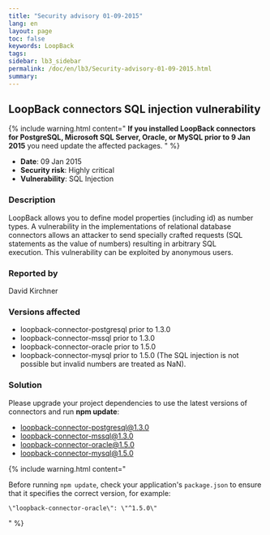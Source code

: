 ```yaml
---
title: "Security advisory 01-09-2015"
lang: en
layout: page
toc: false
keywords: LoopBack
tags:
sidebar: lb3_sidebar
permalink: /doc/en/lb3/Security-advisory-01-09-2015.html
summary:
---
```


## LoopBack connectors SQL injection vulnerability

{% include warning.html content="
**If you installed LoopBack connectors for PostgreSQL, Microsoft SQL Server, Oracle, or MySQL prior to 9 Jan 2015** you need update the affected packages.
" %}

-  **Date**: 09 Jan 2015 
-  **Security risk**: Highly critical
-  **Vulnerability**: SQL Injection

### Description

LoopBack allows you to define model properties (including id) as number types. A vulnerability in the implementations of relational database connectors allows an attacker to send specially crafted requests (SQL statements as the value of numbers) resulting in arbitrary SQL execution. This vulnerability can be exploited by anonymous users.

### Reported by

David Kirchner

### Versions affected

*   loopback-connector-postgresql prior to 1.3.0
*   loopback-connector-mssql prior to 1.3.0
*   loopback-connector-oracle prior to 1.5.0
*   loopback-connector-mysql prior to 1.5.0 (The SQL injection is not possible but invalid numbers are treated as NaN).

### Solution

Please upgrade your project dependencies to use the latest versions of connectors and run **npm update**:

*   loopback-connector-postgresql@1.3.0
*   loopback-connector-mssql@1.3.0
*   loopback-connector-oracle@1.5.0
*   loopback-connector-mysql@1.5.0

{% include warning.html content="

Before running `npm update`, check your application's `package.json` to ensure that it specifies the correct version, for example:

`\"loopback-connector-oracle\": \"^1.5.0\"`

" %}
